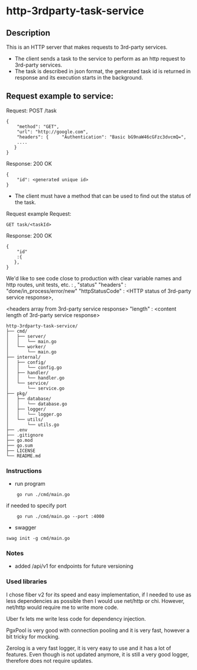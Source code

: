 # http-3rdparty-task-service

## Description

This is an HTTP server that makes requests to 3rd-party services.

* The client sends a task to the service to perform as an http request to 3rd-party services.
* The task is described in json format, the generated task id is returned in response and
its execution starts in the background.

## Request example to service:

Request:
POST /task
```
{
    "method": "GET",
    "url": "http://google.com",
    "headers": {     "Authentication": "Basic bG9naW46cGFzc3dvcmQ=",
    ....
   }
}
```
Response:
200 OK

```
{
    "id": <generated unique id>
}
```

* The client must have a method that can be used to find out the status of the task.

Request example
Request:
```
GET task/<taskId>
```

Response:
200 OK
```
{
    "id"
    :{
   },
}
```

We'd like to see code close to production with clear variable names and http routes, unit tests, etc.
    : <unique id>,
 "status"
"headers"
:
"done/in_process/error/new"
  "httpStatusCode"
: <HTTP status of 3rd-party service response>,

<headers array from 3rd-party service response>
  "length"
 : <content length of 3rd-party service response>


```
http-3rdparty-task-service/
├── cmd/
│   ├── server/
│   │   └── main.go
│   └── worker/
│       └── main.go
├── internal/
│   ├── config/
│   │   └── config.go
│   ├── handler/
│   │   └── handler.go
│   └── service/
│       └── service.go
├── pkg/
│   ├── database/
│   │   └── database.go
│   ├── logger/
│   │   └── logger.go
│   └── utils/
│       └── utils.go
├── .env
├── .gitignore
├── go.mod
├── go.sum
├── LICENSE
└── README.md
```
### Instructions
* run program
```
    go run ./cmd/main.go
```
if needed to specify port
```
    go run ./cmd/main.go --port :4000
```
* swagger
```
swag init -g cmd/main.go
```

### Notes

* added /api/v1 for endpoints for future versioning

### Used libraries

I chose fiber v2 for its speed and easy implementation, if I needed to use as less dependencies as possible then I would use net/http or chi.
However, net/http would require me to write more code.

Uber fx lets me write less code for dependency injection.

PgxPool is very good with connection pooling and it is very fast, however a bit tricky for mocking.

Zerolog is a very fast logger, it is very easy to use and it has a lot of features. Even though is not updated anymore, it is still a very good logger, therefore does not require updates.
